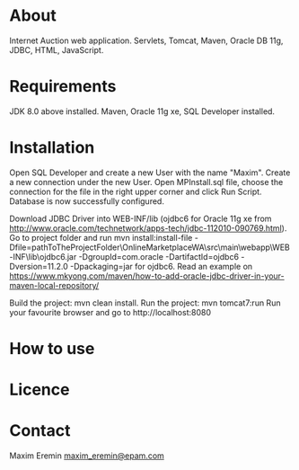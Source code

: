 # About
Internet Auction web application. Servlets, Tomcat, Maven, Oracle DB 11g, JDBC, HTML, JavaScript.
# Requirements
JDK 8.0 above installed.
Maven, Oracle 11g xe, SQL Developer installed.
# Installation
Open SQL Developer and create a new User with the name "Maxim".
Create a new connection under the new User.
Open MPInstall.sql file, choose the connection for the file in the right upper corner and click Run Script.
Database is now successfully configured.

Download JDBC Driver into WEB-INF/lib (ojdbc6 for Oracle 11g xe from http://www.oracle.com/technetwork/apps-tech/jdbc-112010-090769.html).
Go to project folder and run mvn install:install-file -Dfile=pathToTheProjectFolder\\OnlineMarketplaceWA\\src\\main\\webapp\\WEB-INF\\lib\\ojdbc6.jar -DgroupId=com.oracle -DartifactId=ojdbc6 -Dversion=11.2.0 -Dpackaging=jar for ojdbc6.
Read an example on https://www.mkyong.com/maven/how-to-add-oracle-jdbc-driver-in-your-maven-local-repository/

Build the project: mvn clean install.
Run the project: mvn tomcat7:run
Run your favourite browser and go to http://localhost:8080
# How to use
# Licence
# Contact
Maxim Eremin
maxim_eremin@epam.com